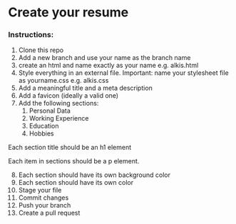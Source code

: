 # Create your resume

### Instructions:

1. Clone this repo
2. Add a new branch and use your name as the branch name
3. create an html and name exactly as your name e.g. alkis.html
4. Style everything in an external file. Important: name your stylesheet file as yourname.css e.g. alkis.css
5. Add a meaningful title and a meta description
6. Add a favicon (ideally a valid one)
7. Add the following sections:          
    1. Personal Data
    2. Working Experience
    3. Education
    4. Hobbies

 Each section title should be an h1 element 
 
 Each item in sections should be a p element.
 
8. Each section should have its own background color
9. Each section should have its own color
10. Stage your file 
11. Commit changes
12. Push your branch
13. Create a pull request
